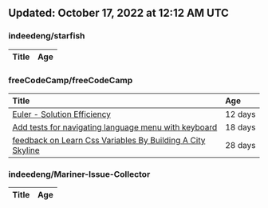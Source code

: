 ## Updated: October 17, 2022 at 12:12 AM UTC


### indeedeng/starfish
|**Title**|**Age**|
|:----|:----|


### freeCodeCamp/freeCodeCamp
|**Title**|**Age**|
|:----|:----|
|[Euler - Solution Efficiency ](https://github.com/freeCodeCamp/freeCodeCamp/issues/47824)|12&nbsp;days|
|[Add tests for navigating language menu with keyboard](https://github.com/freeCodeCamp/freeCodeCamp/issues/47649)|18&nbsp;days|
|[feedback on Learn Css Variables By Building A City Skyline](https://github.com/freeCodeCamp/freeCodeCamp/issues/47555)|28&nbsp;days|


### indeedeng/Mariner-Issue-Collector
|**Title**|**Age**|
|:----|:----|